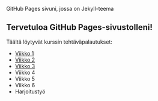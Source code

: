 GitHub Pages sivuni, jossa on Jekyll-teema

## Tervetuloa GitHub Pages-sivustolleni!

Täältä löytyvät kurssin tehtäväpalautukset:
- [Viikko 1](./kansio/index.html)
- [Viikko 2](viikko2.md)
- [Viikko 3](./viikko3/)
- Viikko 4
- Viikko 5
- Viikko 6
- Harjoitustyö
